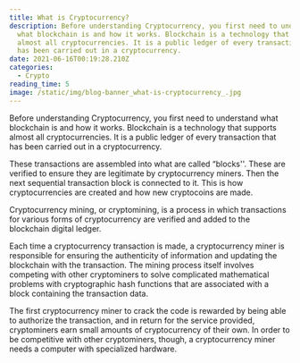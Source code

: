 ```yaml
---
title: What is Cryptocurrency?
description: Before understanding Cryptocurrency, you first need to understand
  what blockchain is and how it works. Blockchain is a technology that supports
  almost all cryptocurrencies. It is a public ledger of every transaction that
  has been carried out in a cryptocurrency.
date: 2021-06-16T00:19:28.210Z
categories:
  - Crypto
reading_time: 5
image: /static/img/blog-banner_what-is-cryptocurrency_.jpg
---
```

Before understanding Cryptocurrency, you first need to understand what blockchain is and how it works. Blockchain is a technology that supports almost all cryptocurrencies. It is a public ledger of every transaction that has been carried out in a cryptocurrency.

These transactions are assembled into what are called “blocks''. These are verified to ensure they are legitimate by cryptocurrency miners. Then the next sequential transaction block is connected to it. This is how cryptocurrencies are created and how new cryptocoins are made.

Cryptocurrency mining, or cryptomining, is a process in which transactions for various forms of cryptocurrency are verified and added to the blockchain digital ledger.

Each time a cryptocurrency transaction is made, a cryptocurrency miner is responsible for ensuring the authenticity of information and updating the blockchain with the transaction. The mining process itself involves competing with other cryptominers to solve complicated mathematical problems with cryptographic hash functions that are associated with a block containing the transaction data.

The first cryptocurrency miner to crack the code is rewarded by being able to authorize the transaction, and in return for the service provided, cryptominers earn small amounts of cryptocurrency of their own. In order to be competitive with other cryptominers, though, a cryptocurrency miner needs a computer with specialized hardware.